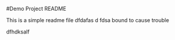 #Demo Project README

This is a simple readme file
dfdafas
d
fdsa
bound to cause trouble 


dfhdksalf